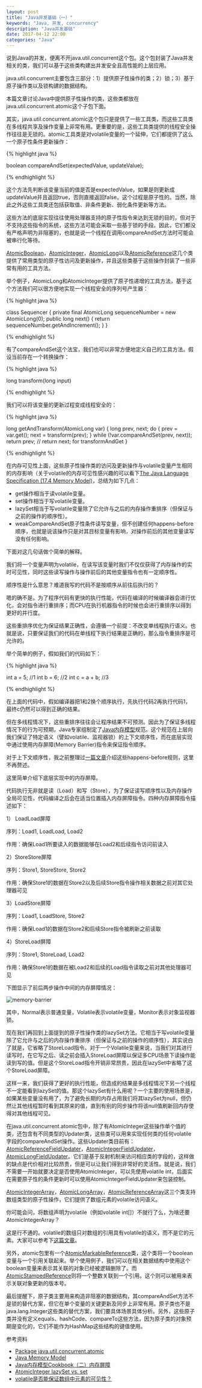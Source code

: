 ```yaml
---
layout: post
title: "Java并发基础（一）"
keywords: "Java, 并发, concurrency"
description: "Java并发基础"
date: 2017-04-12 22:00
categories: "Java"
---
```


说到Java的并发，便离不开java.util.concurrent这个包。这个包封装了Java并发相关的类，我们可以基于这些类构建出并发安全且高性能的上层应用。

java.util.concurrent主要包含三部分：1）提供原子性操作的类；2）锁；3）基于原子操作类以及锁构建的数据结构。

本篇文章讨论Java中提供原子性操作的类，这些类都放在java.util.concurrent.atomic这个子包下面。

其实，java.util.concurrent.atomic这个包只是提供了一些工具类，而这些工具类在多线程共享及操作变量上非常有用。更重要的是，这些工具类提供的线程安全操作往往是无锁的。atomic工具类是对volatile变量的一个延伸，它们都提供了这么一个原子性条件更新操作：

{% highlight java %}

boolean compareAndSet(expectedValue, updateValue);

{% endhighlight %}

这个方法先判断该变量当前的值是否是expectedValue，如果是则更新成updateValue并且返回true，否则直接返回false。这个过程是原子性的。当然，除此之外这些工具类还包括获取值、非条件更新、弱化条件更新等方法。

这些方法的底层实现往往使用处理器支持的原子性指令来达到无锁的目的，但对于不支持这些指令的系统，这些方法可能会采取一些基于锁的手段。因此，它们都没有严格声明为非阻塞的，也就是说一个线程在调用compareAndSet方法时可能会被串行化等待。

[AtomicBoolean](http://docs.oracle.com/javase/8/docs/api/java/util/concurrent/atomic/AtomicBoolean.html)，[AtomicInteger](http://docs.oracle.com/javase/8/docs/api/java/util/concurrent/atomic/AtomicInteger.html)，[AtomicLong](http://docs.oracle.com/javase/8/docs/api/java/util/concurrent/atomic/AtomicLong.html)以及[AtomicReference](http://docs.oracle.com/javase/8/docs/api/java/util/concurrent/atomic/AtomicReference.html)这几个类提供了常用类型的原子性访问及更新操作，并且这些类基于这些操作封装了一些非常有用的工具方法。

举个例子，AtomicLong和AtomicInteger提供了原子性递增的工具方法，基于这个方法我们可以很方便地实现一个线程安全的序列号产生器：

{% highlight java %}

class Sequencer {
  private final AtomicLong sequenceNumber
    = new AtomicLong(0);
  public long next() {
    return sequenceNumber.getAndIncrement();
  }
}

{% endhighlight %}

有了compareAndSet这个法宝，我们也可以非常方便地定义自己的工具方法。假设当前存在一个转换操作：

{% highlight java %}

long transform(long input)

{% endhighlight %}

我们可以将该变量的更新过程变成线程安全的：


{% highlight java %}

long getAndTransform(AtomicLong var) {
  long prev, next;
  do {
    prev = var.get();
    next = transform(prev);
  } while (!var.compareAndSet(prev, next));
  return prev; // return next; for transformAndGet
}

{% endhighlight %}

在内存可见性上面，这些原子性操作类的访问及更新操作与volatile变量产生相同的内存影响（关于volatile的内存可见性感兴趣的可以看下[The Java Language Specification (17.4 Memory Model)](https://docs.oracle.com/javase/specs/jls/se7/html/jls-17.html#jls-17.4)，总结为如下几点：

* get操作相当于读volatile变量。
* set操作相当于写volatile变量。
* lazySet相当于写volatile变量除了它允许与之后的内存操作重排序（但保证与之前的操作的顺序性）。
* weakCompareAndSet原子性条件读写变量，但不创建任何happens-before顺序，也就是说该操作只是对其目标变量有影响，对操作前后的其他变量读写没有任何影响。

下面对这几句话做个简单的解释。

我们将一个变量声明为volatile，在读写该变量时我们不仅仅获得了内存操作的实时可见性，同时这些读写操作与操作前后的其他变量指令也有一定顺序性。

顺序性是什么意思？难道我写的代码不是按顺序从前往后执行的？

嗯的确不是。为了程序代码有更快的执行性能，代码在编译的时候编译器会进行优化，会对指令进行重排序；而CPU在执行机器指令的时候也会进行重排序以得到更好的并行度。

这些重排序优化为保证结果正确性，会遵循一个前提：不改变单线程执行语义。也就是说，只要保证我们的代码在单线程下执行结果是正确的，那么指令重排序是可允许的。

举个简单的例子，假如我们的代码如下：

{% highlight java %}

int a = 5;     //1
int b = 6;     //2
int c = a + b; //3

{% endhighlight %}

在上面的代码中，假如编译器把1和2换个顺序执行，先执行代码2再执行代码1，最终c仍然可以得到正确的结果。

但在多线程情况下，这些重排序往往会让程序结果不可预测。因此为了保证多线程情况下的行为可预期，Java专家组制定了[Java内存模型](http://www.cs.umd.edu/~pugh/java/memoryModel/)规范。这个规范在上层向我们保证了特定语义（譬如volatile、监视器锁）的上下文顺序性，而在底层实现中通过使用内存屏障(Memory Barrier)指令来保证指令顺序。

对于上下文顺序性，我之前整理过[一篇文章](http://www.dengshenyu.com/%E5%90%8E%E7%AB%AF%E6%8A%80%E6%9C%AF/2016/05/01/jmm-happens-before.html)介绍这些happens-before规则，这里不再赘述。

这里简单介绍下底层实现中的内存屏障。

代码执行无非就是读（Load）和写（Store），为了保证读写顺序性以及内存操作全局可见性，代码编译之后会在适当位置插入内存屏障指令。四种内存屏障指令描述如下：

1） LoadLoad屏障

序列：Load1, LoadLoad, Load2

作用：确保Load1所要读入的数据能够在Load2和后续指令访问前读入

2）StoreStore屏障

序列：Store1, StoreStore, Store2

作用：确保Store1的数据在Store2以及后续Store指令操作相关数据之前对其它处理器可见

3）LoadStore屏障

序列：Load1, LoadStore, Store2

作用：确保Load1的数据在Store2和后续Store指令被刷新之前读取

4）StoreLoad屏障

序列：Store1, StoreLoad, Load2

作用：确保Store1的数据在被Load2和后续的Load指令读取之前对其他处理器可见

下图显示了前后两步操作中间的内存屏障情况：

![memory-barrier](/assets/java-concurrency-1/memory-barrier.png)

其中，Normal表示普通变量，Volatile表示volatile变量，Monitor表示对象监视器锁。

现在我们再回到上面提到的原子性操作类的lazySet方法。它相当于写volatile变量除了它允许与之后的内存操作重排序（但保证与之前的操作的顺序性），其实说白了就是，它省略了StoreLoad指令。对于一个Volatile变量来说，当我们对其进行读写时，在它写之后、读之前会插入StoreLoad屏障以保证多CPU场景下读操作能读到写的值。但是这个StoreLoad指令开销非常昂贵，因此在lazySet中省略了这个StoreLoad屏障。

这样一来，我们获得了更好的执行性能，但造成的结果是多线程情况下另一个线程不一定能看到lazySet的值。那这个lazySet有什么用呢？一个主要的使用场景是，如果某些变量没有用了，为了避免长期的内存占用我们将其lazySet为null，但仍然让其他线程暂时看到其原来的值，直到有别的同步操作将该null值刷新回内存使得对其他线程可见。

在java.util.concurrent.atomic包中，除了有AtomicInteger这些操作单个值的类，还包含有不同类型的Updater类，这些类可以用来实现任何类的任何volatile字段的compareAndSet操作。这些Updater类目前有：[AtomicReferenceFieldUpdater](http://docs.oracle.com/javase/8/docs/api/java/util/concurrent/atomic/AtomicReferenceFieldUpdater.html)，[AtomicIntegerFieldUpdater](http://docs.oracle.com/javase/8/docs/api/java/util/concurrent/atomic/AtomicIntegerFieldUpdater.html)，[AtomicLongFieldUpdater](http://docs.oracle.com/javase/8/docs/api/java/util/concurrent/atomic/AtomicLongFieldUpdater.html)。它们是基于反射机制来访问相应类的字段的，这样做的缺点是代价相对比较昂贵，但是可以让我们得到非常好的灵活性。就是说，我们不需要一开始就要决定是否使用AtomicInteger，可以先使用volatile int，后面实在需要原子性的条件更新时可以使用AtomicIntegerFieldUpdater来包装控制。

[AtomicIntegerArray](http://docs.oracle.com/javase/8/docs/api/java/util/concurrent/atomic/AtomicIntegerArray.html)，[AtomicLongArray](http://docs.oracle.com/javase/8/docs/api/java/util/concurrent/atomic/AtomicLongArray.html)，[AtomicReferenceArray](http://docs.oracle.com/javase/8/docs/api/java/util/concurrent/atomic/AtomicReferenceArray.html)这三个类支持数组类型的原子性操作，它们提供了数组元素的volatile访问语义。

你可能会问，将数组声明为volatile（例如volatile int[]）不就行了么，为啥还要AtomicIntegerArray？

这是行不通的。volatile的数组只对数组的引用具有volatile的语义，而不是它的元素。大家可以参考下[这篇文章](http://ifeve.com/volatile-array-visiblity/)。

另外，atomic包里有一个[AtomicMarkableReference](http://docs.oracle.com/javase/8/docs/api/java/util/concurrent/atomic/AtomicMarkableReference.html)类，这个类将一个boolean变量与一个引用关联起来。举个使用例子，我们可以在相关数据结构中使用这个boolean变量来表示其关联的对象已经被逻辑删除了。而[AtomicStampedReference](http://docs.oracle.com/javase/8/docs/api/java/util/concurrent/atomic/AtomicStampedReference.html)则将一个整数关联到一个引用。这个则可以被用来表示关联对象更新的版本号。

最后提醒下，原子类主要用来构造非阻塞的数据结构，其compareAndSet方法不是锁的替代方案，但它在单个变量的关键更新及同步上非常有用。原子类也不是java.lang.Integer这些类的替代方案，我们要具体场景具体分析。另外，这些原子类并没有定义equals、hashCode、compareTo这些方法，因为原子类的对象预期是变化的，它们不能作为HashMap这些结构的键值使用。


参考资料

* [Package java.util.concurrent.atomic](https://docs.oracle.com/javase/8/docs/api/java/util/concurrent/atomic/package-summary.html)
* [Java Memory Model](https://docs.oracle.com/javase/specs/jls/se7/html/jls-17.html#jls-17.4)
* [Java内存模型Cookbook（二）内存屏障](http://ifeve.com/jmm-cookbook-mb/)
* [AtomicInteger lazySet vs. set](http://stackoverflow.com/questions/1468007/atomicinteger-lazyset-vs-set)
* [volatile是否能保证数组中元素的可见性？](http://ifeve.com/volatile-array-visiblity/)
